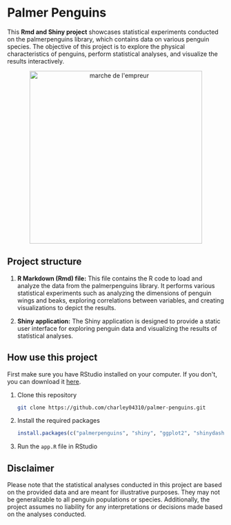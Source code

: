 # Palmer Penguins

This **Rmd and Shiny project** showcases statistical experiments conducted on the palmerpenguins library, which contains data on various penguin species. The objective of this project is to explore the physical characteristics of penguins, perform statistical analyses, and visualize the results interactively.

<p align="center">
    <img src="https://thumb.canalplus.pro/http/unsafe/1440x810/filters:quality(80)/img-hapi.canalplus.pro:80/ServiceImage/ImageID/73831966" alt="marche de l'empreur" height="400">
</p>

## Project structure

1. **R Markdown (Rmd) file:** This file contains the R code to load and analyze the data from the palmerpenguins library. It performs various statistical experiments such as analyzing the dimensions of penguin wings and beaks, exploring correlations between variables, and creating visualizations to depict the results.

2. **Shiny application:** The Shiny application is designed to provide a static user interface for exploring penguin data and visualizing the results of statistical analyses.

## How use this project

First make sure you have RStudio installed on your computer. If you don't, you can download it [here](https://rstudio.com/products/rstudio/download/).

1. Clone this repository

   ```bash
   git clone https://github.com/charley04310/palmer-penguins.git
   ```

2. Install the required packages

   ```r
   install.packages(c("palmerpenguins", "shiny", "ggplot2", "shinydashboard"))
   ```

3. Run the `app.R` file in RStudio

## Disclaimer

Please note that the statistical analyses conducted in this project are based on the provided data and are meant for illustrative purposes. They may not be generalizable to all penguin populations or species. Additionally, the project assumes no liability for any interpretations or decisions made based on the analyses conducted.

